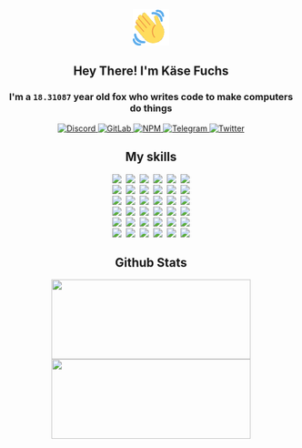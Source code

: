 <div><p align=center><img src=./resources/images/wave.gif width=64px height=64px></p><h2 align=center>Hey There! I'm Käse Fuchs</h2><h3 align=center>I'm a <code>18.31087</code> year old fox who writes code to make computers do things</h3><p align=center><a href=https://discord.com/users/507526681125322772><img alt=Discord src="https://img.shields.io/badge/Discord-5865F2?logo=discord&logoColor=white&style=flat-square#8f2fd1cae145610658debe3f25e1ccb3"> </a><a href=https://gitlab.com/kasefuchs><img alt=GitLab src="https://img.shields.io/badge/GitLab-330F63?logo=gitlab&logoColor=white&style=flat-square#8f2fd1cae145610658debe3f25e1ccb3"> </a><a href=https://npmjs.com/~kasefuchs><img alt=NPM src="https://img.shields.io/badge/NPM-CB3837?logo=npm&logoColor=white&style=flat-square#8f2fd1cae145610658debe3f25e1ccb3"> </a><a href=https://t.me/kasefuchs><img alt=Telegram src="https://img.shields.io/badge/Telegram-2CA5E0?logo=telegram&logoColor=white&style=flat-square#8f2fd1cae145610658debe3f25e1ccb3"> </a><a href=https://twitter.com/kasefuchs><img alt=Twitter src="https://img.shields.io/badge/Twitter-1DA1F2?logo=twitter&logoColor=white&style=flat-square#8f2fd1cae145610658debe3f25e1ccb3"></a></p><h2 align=center>My skills</h2><p align=center><a href=https://aws.amazon.com/ ><picture><source srcset="https://skillicons.dev/icons?i=aws&theme=dark#8f2fd1cae145610658debe3f25e1ccb3" media="(prefers-color-scheme: dark)"><source srcset="https://skillicons.dev/icons?i=aws&theme=light#8f2fd1cae145610658debe3f25e1ccb3" media="(prefers-color-scheme: light), (prefers-color-scheme: no-preference)"><img src="https://skillicons.dev/icons?i=aws&theme=light#8f2fd1cae145610658debe3f25e1ccb3"></picture></a>&nbsp;&nbsp;<a href=https://en.wikipedia.org/wiki/Bash_(Unix_shell)><picture><source srcset="https://skillicons.dev/icons?i=bash&theme=dark#8f2fd1cae145610658debe3f25e1ccb3" media="(prefers-color-scheme: dark)"><source srcset="https://skillicons.dev/icons?i=bash&theme=light#8f2fd1cae145610658debe3f25e1ccb3" media="(prefers-color-scheme: light), (prefers-color-scheme: no-preference)"><img src="https://skillicons.dev/icons?i=bash&theme=light#8f2fd1cae145610658debe3f25e1ccb3"></picture></a>&nbsp;&nbsp;<a href=https://discord.com/developers/docs><picture><source srcset="https://skillicons.dev/icons?i=bots&theme=dark#8f2fd1cae145610658debe3f25e1ccb3" media="(prefers-color-scheme: dark)"><source srcset="https://skillicons.dev/icons?i=bots&theme=light#8f2fd1cae145610658debe3f25e1ccb3" media="(prefers-color-scheme: light), (prefers-color-scheme: no-preference)"><img src="https://skillicons.dev/icons?i=bots&theme=light#8f2fd1cae145610658debe3f25e1ccb3"></picture></a>&nbsp;&nbsp;<a href=https://www.cloudflare.com/ ><picture><source srcset="https://skillicons.dev/icons?i=cloudflare&theme=dark#8f2fd1cae145610658debe3f25e1ccb3" media="(prefers-color-scheme: dark)"><source srcset="https://skillicons.dev/icons?i=cloudflare&theme=light#8f2fd1cae145610658debe3f25e1ccb3" media="(prefers-color-scheme: light), (prefers-color-scheme: no-preference)"><img src="https://skillicons.dev/icons?i=cloudflare&theme=light#8f2fd1cae145610658debe3f25e1ccb3"></picture></a>&nbsp;&nbsp;<a href=https://en.wikipedia.org/wiki/CSS><picture><source srcset="https://skillicons.dev/icons?i=css&theme=dark#8f2fd1cae145610658debe3f25e1ccb3" media="(prefers-color-scheme: dark)"><source srcset="https://skillicons.dev/icons?i=css&theme=light#8f2fd1cae145610658debe3f25e1ccb3" media="(prefers-color-scheme: light), (prefers-color-scheme: no-preference)"><img src="https://skillicons.dev/icons?i=css&theme=light#8f2fd1cae145610658debe3f25e1ccb3"></picture></a>&nbsp;&nbsp;<a href=https://www.docker.com/ ><picture><source srcset="https://skillicons.dev/icons?i=docker&theme=dark#8f2fd1cae145610658debe3f25e1ccb3" media="(prefers-color-scheme: dark)"><source srcset="https://skillicons.dev/icons?i=docker&theme=light#8f2fd1cae145610658debe3f25e1ccb3" media="(prefers-color-scheme: light), (prefers-color-scheme: no-preference)"><img src="https://skillicons.dev/icons?i=docker&theme=light#8f2fd1cae145610658debe3f25e1ccb3"></picture></a><br><a href=https://www.electronjs.org/ ><picture><source srcset="https://skillicons.dev/icons?i=electron&theme=dark#8f2fd1cae145610658debe3f25e1ccb3" media="(prefers-color-scheme: dark)"><source srcset="https://skillicons.dev/icons?i=electron&theme=light#8f2fd1cae145610658debe3f25e1ccb3" media="(prefers-color-scheme: light), (prefers-color-scheme: no-preference)"><img src="https://skillicons.dev/icons?i=electron&theme=light#8f2fd1cae145610658debe3f25e1ccb3"></picture></a>&nbsp;&nbsp;<a href=https://expressjs.com/ ><picture><source srcset="https://skillicons.dev/icons?i=express&theme=dark#8f2fd1cae145610658debe3f25e1ccb3" media="(prefers-color-scheme: dark)"><source srcset="https://skillicons.dev/icons?i=express&theme=light#8f2fd1cae145610658debe3f25e1ccb3" media="(prefers-color-scheme: light), (prefers-color-scheme: no-preference)"><img src="https://skillicons.dev/icons?i=express&theme=light#8f2fd1cae145610658debe3f25e1ccb3"></picture></a>&nbsp;&nbsp;<a href=https://www.figma.com/ ><picture><source srcset="https://skillicons.dev/icons?i=figma&theme=dark#8f2fd1cae145610658debe3f25e1ccb3" media="(prefers-color-scheme: dark)"><source srcset="https://skillicons.dev/icons?i=figma&theme=light#8f2fd1cae145610658debe3f25e1ccb3" media="(prefers-color-scheme: light), (prefers-color-scheme: no-preference)"><img src="https://skillicons.dev/icons?i=figma&theme=light#8f2fd1cae145610658debe3f25e1ccb3"></picture></a>&nbsp;&nbsp;<a href=https://firebase.google.com/ ><picture><source srcset="https://skillicons.dev/icons?i=firebase&theme=dark#8f2fd1cae145610658debe3f25e1ccb3" media="(prefers-color-scheme: dark)"><source srcset="https://skillicons.dev/icons?i=firebase&theme=light#8f2fd1cae145610658debe3f25e1ccb3" media="(prefers-color-scheme: light), (prefers-color-scheme: no-preference)"><img src="https://skillicons.dev/icons?i=firebase&theme=light#8f2fd1cae145610658debe3f25e1ccb3"></picture></a>&nbsp;&nbsp;<a href=https://flask.palletsprojects.com/ ><picture><source srcset="https://skillicons.dev/icons?i=flask&theme=dark#8f2fd1cae145610658debe3f25e1ccb3" media="(prefers-color-scheme: dark)"><source srcset="https://skillicons.dev/icons?i=flask&theme=light#8f2fd1cae145610658debe3f25e1ccb3" media="(prefers-color-scheme: light), (prefers-color-scheme: no-preference)"><img src="https://skillicons.dev/icons?i=flask&theme=light#8f2fd1cae145610658debe3f25e1ccb3"></picture></a>&nbsp;&nbsp;<a href=https://cloud.google.com/ ><picture><source srcset="https://skillicons.dev/icons?i=gcp&theme=dark#8f2fd1cae145610658debe3f25e1ccb3" media="(prefers-color-scheme: dark)"><source srcset="https://skillicons.dev/icons?i=gcp&theme=light#8f2fd1cae145610658debe3f25e1ccb3" media="(prefers-color-scheme: light), (prefers-color-scheme: no-preference)"><img src="https://skillicons.dev/icons?i=gcp&theme=light#8f2fd1cae145610658debe3f25e1ccb3"></picture></a><br><a href=https://git-scm.com/ ><picture><source srcset="https://skillicons.dev/icons?i=git&theme=dark#8f2fd1cae145610658debe3f25e1ccb3" media="(prefers-color-scheme: dark)"><source srcset="https://skillicons.dev/icons?i=git&theme=light#8f2fd1cae145610658debe3f25e1ccb3" media="(prefers-color-scheme: light), (prefers-color-scheme: no-preference)"><img src="https://skillicons.dev/icons?i=git&theme=light#8f2fd1cae145610658debe3f25e1ccb3"></picture></a>&nbsp;&nbsp;<a href=https://github.com/ ><picture><source srcset="https://skillicons.dev/icons?i=github&theme=dark#8f2fd1cae145610658debe3f25e1ccb3" media="(prefers-color-scheme: dark)"><source srcset="https://skillicons.dev/icons?i=github&theme=light#8f2fd1cae145610658debe3f25e1ccb3" media="(prefers-color-scheme: light), (prefers-color-scheme: no-preference)"><img src="https://skillicons.dev/icons?i=github&theme=light#8f2fd1cae145610658debe3f25e1ccb3"></picture></a>&nbsp;&nbsp;<a href=https://gitlab.com/ ><picture><source srcset="https://skillicons.dev/icons?i=gitlab&theme=dark#8f2fd1cae145610658debe3f25e1ccb3" media="(prefers-color-scheme: dark)"><source srcset="https://skillicons.dev/icons?i=gitlab&theme=light#8f2fd1cae145610658debe3f25e1ccb3" media="(prefers-color-scheme: light), (prefers-color-scheme: no-preference)"><img src="https://skillicons.dev/icons?i=gitlab&theme=light#8f2fd1cae145610658debe3f25e1ccb3"></picture></a>&nbsp;&nbsp;<a href=https://www.heroku.com/ ><picture><source srcset="https://skillicons.dev/icons?i=heroku&theme=dark#8f2fd1cae145610658debe3f25e1ccb3" media="(prefers-color-scheme: dark)"><source srcset="https://skillicons.dev/icons?i=heroku&theme=light#8f2fd1cae145610658debe3f25e1ccb3" media="(prefers-color-scheme: light), (prefers-color-scheme: no-preference)"><img src="https://skillicons.dev/icons?i=heroku&theme=light#8f2fd1cae145610658debe3f25e1ccb3"></picture></a>&nbsp;&nbsp;<a href=https://en.wikipedia.org/wiki/HTML><picture><source srcset="https://skillicons.dev/icons?i=html&theme=dark#8f2fd1cae145610658debe3f25e1ccb3" media="(prefers-color-scheme: dark)"><source srcset="https://skillicons.dev/icons?i=html&theme=light#8f2fd1cae145610658debe3f25e1ccb3" media="(prefers-color-scheme: light), (prefers-color-scheme: no-preference)"><img src="https://skillicons.dev/icons?i=html&theme=light#8f2fd1cae145610658debe3f25e1ccb3"></picture></a>&nbsp;&nbsp;<a href=https://en.wikipedia.org/wiki/JavaScript><picture><source srcset="https://skillicons.dev/icons?i=js&theme=dark#8f2fd1cae145610658debe3f25e1ccb3" media="(prefers-color-scheme: dark)"><source srcset="https://skillicons.dev/icons?i=js&theme=light#8f2fd1cae145610658debe3f25e1ccb3" media="(prefers-color-scheme: light), (prefers-color-scheme: no-preference)"><img src="https://skillicons.dev/icons?i=js&theme=light#8f2fd1cae145610658debe3f25e1ccb3"></picture></a><br><a href=https://en.wikipedia.org/wiki/Linux><picture><source srcset="https://skillicons.dev/icons?i=linux&theme=dark#8f2fd1cae145610658debe3f25e1ccb3" media="(prefers-color-scheme: dark)"><source srcset="https://skillicons.dev/icons?i=linux&theme=light#8f2fd1cae145610658debe3f25e1ccb3" media="(prefers-color-scheme: light), (prefers-color-scheme: no-preference)"><img src="https://skillicons.dev/icons?i=linux&theme=light#8f2fd1cae145610658debe3f25e1ccb3"></picture></a>&nbsp;&nbsp;<a href=https://mui.com/ ><picture><source srcset="https://skillicons.dev/icons?i=materialui&theme=dark#8f2fd1cae145610658debe3f25e1ccb3" media="(prefers-color-scheme: dark)"><source srcset="https://skillicons.dev/icons?i=materialui&theme=light#8f2fd1cae145610658debe3f25e1ccb3" media="(prefers-color-scheme: light), (prefers-color-scheme: no-preference)"><img src="https://skillicons.dev/icons?i=materialui&theme=light#8f2fd1cae145610658debe3f25e1ccb3"></picture></a>&nbsp;&nbsp;<a href=https://en.wikipedia.org/wiki/Markdown><picture><source srcset="https://skillicons.dev/icons?i=md&theme=dark#8f2fd1cae145610658debe3f25e1ccb3" media="(prefers-color-scheme: dark)"><source srcset="https://skillicons.dev/icons?i=md&theme=light#8f2fd1cae145610658debe3f25e1ccb3" media="(prefers-color-scheme: light), (prefers-color-scheme: no-preference)"><img src="https://skillicons.dev/icons?i=md&theme=light#8f2fd1cae145610658debe3f25e1ccb3"></picture></a>&nbsp;&nbsp;<a href=https://www.mongodb.com/ ><picture><source srcset="https://skillicons.dev/icons?i=mongodb&theme=dark#8f2fd1cae145610658debe3f25e1ccb3" media="(prefers-color-scheme: dark)"><source srcset="https://skillicons.dev/icons?i=mongodb&theme=light#8f2fd1cae145610658debe3f25e1ccb3" media="(prefers-color-scheme: light), (prefers-color-scheme: no-preference)"><img src="https://skillicons.dev/icons?i=mongodb&theme=light#8f2fd1cae145610658debe3f25e1ccb3"></picture></a>&nbsp;&nbsp;<a href=https://www.mysql.com/ ><picture><source srcset="https://skillicons.dev/icons?i=mysql&theme=dark#8f2fd1cae145610658debe3f25e1ccb3" media="(prefers-color-scheme: dark)"><source srcset="https://skillicons.dev/icons?i=mysql&theme=light#8f2fd1cae145610658debe3f25e1ccb3" media="(prefers-color-scheme: light), (prefers-color-scheme: no-preference)"><img src="https://skillicons.dev/icons?i=mysql&theme=light#8f2fd1cae145610658debe3f25e1ccb3"></picture></a>&nbsp;&nbsp;<a href=https://nextjs.org/ ><picture><source srcset="https://skillicons.dev/icons?i=nextjs&theme=dark#8f2fd1cae145610658debe3f25e1ccb3" media="(prefers-color-scheme: dark)"><source srcset="https://skillicons.dev/icons?i=nextjs&theme=light#8f2fd1cae145610658debe3f25e1ccb3" media="(prefers-color-scheme: light), (prefers-color-scheme: no-preference)"><img src="https://skillicons.dev/icons?i=nextjs&theme=light#8f2fd1cae145610658debe3f25e1ccb3"></picture></a><br><a href=https://nodejs.org/en/ ><picture><source srcset="https://skillicons.dev/icons?i=nodejs&theme=dark#8f2fd1cae145610658debe3f25e1ccb3" media="(prefers-color-scheme: dark)"><source srcset="https://skillicons.dev/icons?i=nodejs&theme=light#8f2fd1cae145610658debe3f25e1ccb3" media="(prefers-color-scheme: light), (prefers-color-scheme: no-preference)"><img src="https://skillicons.dev/icons?i=nodejs&theme=light#8f2fd1cae145610658debe3f25e1ccb3"></picture></a>&nbsp;&nbsp;<a href=https://www.postgresql.org/ ><picture><source srcset="https://skillicons.dev/icons?i=postgres&theme=dark#8f2fd1cae145610658debe3f25e1ccb3" media="(prefers-color-scheme: dark)"><source srcset="https://skillicons.dev/icons?i=postgres&theme=light#8f2fd1cae145610658debe3f25e1ccb3" media="(prefers-color-scheme: light), (prefers-color-scheme: no-preference)"><img src="https://skillicons.dev/icons?i=postgres&theme=light#8f2fd1cae145610658debe3f25e1ccb3"></picture></a>&nbsp;&nbsp;<a href=https://learn.microsoft.com/en-us/powershell/ ><picture><source srcset="https://skillicons.dev/icons?i=powershell&theme=dark#8f2fd1cae145610658debe3f25e1ccb3" media="(prefers-color-scheme: dark)"><source srcset="https://skillicons.dev/icons?i=powershell&theme=light#8f2fd1cae145610658debe3f25e1ccb3" media="(prefers-color-scheme: light), (prefers-color-scheme: no-preference)"><img src="https://skillicons.dev/icons?i=powershell&theme=light#8f2fd1cae145610658debe3f25e1ccb3"></picture></a>&nbsp;&nbsp;<a href=https://www.python.org/ ><picture><source srcset="https://skillicons.dev/icons?i=py&theme=dark#8f2fd1cae145610658debe3f25e1ccb3" media="(prefers-color-scheme: dark)"><source srcset="https://skillicons.dev/icons?i=py&theme=light#8f2fd1cae145610658debe3f25e1ccb3" media="(prefers-color-scheme: light), (prefers-color-scheme: no-preference)"><img src="https://skillicons.dev/icons?i=py&theme=light#8f2fd1cae145610658debe3f25e1ccb3"></picture></a>&nbsp;&nbsp;<a href=https://www.raspberrypi.org/ ><picture><source srcset="https://skillicons.dev/icons?i=raspberrypi&theme=dark#8f2fd1cae145610658debe3f25e1ccb3" media="(prefers-color-scheme: dark)"><source srcset="https://skillicons.dev/icons?i=raspberrypi&theme=light#8f2fd1cae145610658debe3f25e1ccb3" media="(prefers-color-scheme: light), (prefers-color-scheme: no-preference)"><img src="https://skillicons.dev/icons?i=raspberrypi&theme=light#8f2fd1cae145610658debe3f25e1ccb3"></picture></a>&nbsp;&nbsp;<a href=https://reactjs.org/ ><picture><source srcset="https://skillicons.dev/icons?i=react&theme=dark#8f2fd1cae145610658debe3f25e1ccb3" media="(prefers-color-scheme: dark)"><source srcset="https://skillicons.dev/icons?i=react&theme=light#8f2fd1cae145610658debe3f25e1ccb3" media="(prefers-color-scheme: light), (prefers-color-scheme: no-preference)"><img src="https://skillicons.dev/icons?i=react&theme=light#8f2fd1cae145610658debe3f25e1ccb3"></picture></a><br><a href=https://redux.js.org/ ><picture><source srcset="https://skillicons.dev/icons?i=redux&theme=dark#8f2fd1cae145610658debe3f25e1ccb3" media="(prefers-color-scheme: dark)"><source srcset="https://skillicons.dev/icons?i=redux&theme=light#8f2fd1cae145610658debe3f25e1ccb3" media="(prefers-color-scheme: light), (prefers-color-scheme: no-preference)"><img src="https://skillicons.dev/icons?i=redux&theme=light#8f2fd1cae145610658debe3f25e1ccb3"></picture></a>&nbsp;&nbsp;<a href=https://en.wikipedia.org/wiki/Regular_expression><picture><source srcset="https://skillicons.dev/icons?i=regex&theme=dark#8f2fd1cae145610658debe3f25e1ccb3" media="(prefers-color-scheme: dark)"><source srcset="https://skillicons.dev/icons?i=regex&theme=light#8f2fd1cae145610658debe3f25e1ccb3" media="(prefers-color-scheme: light), (prefers-color-scheme: no-preference)"><img src="https://skillicons.dev/icons?i=regex&theme=light#8f2fd1cae145610658debe3f25e1ccb3"></picture></a>&nbsp;&nbsp;<a href=https://en.wikipedia.org/wiki/Sass_(stylesheet_language)><picture><source srcset="https://skillicons.dev/icons?i=sass&theme=dark#8f2fd1cae145610658debe3f25e1ccb3" media="(prefers-color-scheme: dark)"><source srcset="https://skillicons.dev/icons?i=sass&theme=light#8f2fd1cae145610658debe3f25e1ccb3" media="(prefers-color-scheme: light), (prefers-color-scheme: no-preference)"><img src="https://skillicons.dev/icons?i=sass&theme=light#8f2fd1cae145610658debe3f25e1ccb3"></picture></a>&nbsp;&nbsp;<a href=https://www.typescriptlang.org/ ><picture><source srcset="https://skillicons.dev/icons?i=ts&theme=dark#8f2fd1cae145610658debe3f25e1ccb3" media="(prefers-color-scheme: dark)"><source srcset="https://skillicons.dev/icons?i=ts&theme=light#8f2fd1cae145610658debe3f25e1ccb3" media="(prefers-color-scheme: light), (prefers-color-scheme: no-preference)"><img src="https://skillicons.dev/icons?i=ts&theme=light#8f2fd1cae145610658debe3f25e1ccb3"></picture></a>&nbsp;&nbsp;<a href=https://unity.com/ ><picture><source srcset="https://skillicons.dev/icons?i=unity&theme=dark#8f2fd1cae145610658debe3f25e1ccb3" media="(prefers-color-scheme: dark)"><source srcset="https://skillicons.dev/icons?i=unity&theme=light#8f2fd1cae145610658debe3f25e1ccb3" media="(prefers-color-scheme: light), (prefers-color-scheme: no-preference)"><img src="https://skillicons.dev/icons?i=unity&theme=light#8f2fd1cae145610658debe3f25e1ccb3"></picture></a>&nbsp;&nbsp;<a href=https://workers.cloudflare.com/ ><picture><source srcset="https://skillicons.dev/icons?i=workers&theme=dark#8f2fd1cae145610658debe3f25e1ccb3" media="(prefers-color-scheme: dark)"><source srcset="https://skillicons.dev/icons?i=workers&theme=light#8f2fd1cae145610658debe3f25e1ccb3" media="(prefers-color-scheme: light), (prefers-color-scheme: no-preference)"><img src="https://skillicons.dev/icons?i=workers&theme=light#8f2fd1cae145610658debe3f25e1ccb3"></picture></a><br></p><h2 align=center>Github Stats</h2><p align=center><picture><source srcset="https://github-readme-stats-kasefuchs.vercel.app/api/?count_private=true&hide_border=true&hide_rank=true&line_height=20&hide_title=true&username=Kasefuchs&theme=dark#8f2fd1cae145610658debe3f25e1ccb3" media="(prefers-color-scheme: dark)"><source srcset="https://github-readme-stats-kasefuchs.vercel.app/api/?count_private=true&hide_border=true&hide_rank=true&line_height=20&hide_title=true&username=Kasefuchs&theme=light#8f2fd1cae145610658debe3f25e1ccb3" media="(prefers-color-scheme: light), (prefers-color-scheme: no-preference)"><img align=middle width=350 height=140 src="https://github-readme-stats-kasefuchs.vercel.app/api/?count_private=true&hide_border=true&hide_rank=true&line_height=20&hide_title=true&username=Kasefuchs&theme=light#8f2fd1cae145610658debe3f25e1ccb3"></picture><picture><source srcset="https://github-readme-stats-kasefuchs.vercel.app/api/top-langs/?count_private=true&hide_border=true&layout=compact&username=Kasefuchs&theme=dark#8f2fd1cae145610658debe3f25e1ccb3" media="(prefers-color-scheme: dark)"><source srcset="https://github-readme-stats-kasefuchs.vercel.app/api/top-langs/?count_private=true&hide_border=true&layout=compact&username=Kasefuchs&theme=light#8f2fd1cae145610658debe3f25e1ccb3" media="(prefers-color-scheme: light), (prefers-color-scheme: no-preference)"><img align=middle width=350 height=140 src="https://github-readme-stats-kasefuchs.vercel.app/api/top-langs/?count_private=true&hide_border=true&layout=compact&username=Kasefuchs&theme=light#8f2fd1cae145610658debe3f25e1ccb3"></picture></p><img src="https://hit.yhype.me/github/profile?user_id=64592097#8f2fd1cae145610658debe3f25e1ccb3" alt=""></div>